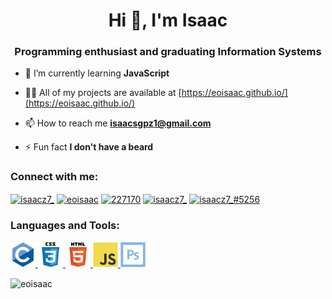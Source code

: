 <h1 align="center">Hi 👋, I'm Isaac</h1>
<h3 align="center">Programming enthusiast and graduating Information Systems</h3>

- 🌱 I’m currently learning **JavaScript**

- 👨‍💻 All of my projects are available at [https://eoisaac.github.io/](https://eoisaac.github.io/)

- 📫 How to reach me **isaacsgpz1@gmail.com**

- ⚡ Fun fact **I don't have a beard**

<h3 align="left">Connect with me:</h3>
<p align="left">
<a href="https://twitter.com/isaacz7_" target="blank"><img align="center" src="https://raw.githubusercontent.com/rahuldkjain/github-profile-readme-generator/neutral-icons/src/images/icons/Social/twitter.svg" alt="isaacz7_" height="30" width="40" /></a>
<a href="https://linkedin.com/in/eoisaac" target="blank"><img align="center" src="https://raw.githubusercontent.com/rahuldkjain/github-profile-readme-generator/neutral-icons/src/images/icons/Social/linked-in-alt.svg" alt="eoisaac" height="30" width="40" /></a>
<a href="https://stackoverflow.com/users/227170" target="blank"><img align="center" src="https://raw.githubusercontent.com/rahuldkjain/github-profile-readme-generator/neutral-icons/src/images/icons/Social/stack-overflow.svg" alt="227170" height="30" width="40" /></a>
<a href="https://instagram.com/isaacz7_" target="blank"><img align="center" src="https://raw.githubusercontent.com/rahuldkjain/github-profile-readme-generator/neutral-icons/src/images/icons/Social/instagram.svg" alt="isaacz7_" height="30" width="40" /></a>
<a href="https://discord.gg/isaacz7_#5256" target="blank"><img align="center" src="https://raw.githubusercontent.com/rahuldkjain/github-profile-readme-generator/neutral-icons/src/images/icons/Social/discord.svg" alt="isaacz7_#5256" height="30" width="40" /></a>
</p>

<h3 align="left">Languages and Tools:</h3>
<p align="left"> <a href="https://www.cprogramming.com/" target="_blank"> <img src="https://raw.githubusercontent.com/devicons/devicon/master/icons/c/c-original.svg" alt="c" width="40" height="40"/> </a> <a href="https://www.w3schools.com/css/" target="_blank"> <img src="https://raw.githubusercontent.com/devicons/devicon/master/icons/css3/css3-original-wordmark.svg" alt="css3" width="40" height="40"/> </a> <a href="https://www.w3.org/html/" target="_blank"> <img src="https://raw.githubusercontent.com/devicons/devicon/master/icons/html5/html5-original-wordmark.svg" alt="html5" width="40" height="40"/> </a> <a href="https://developer.mozilla.org/en-US/docs/Web/JavaScript" target="_blank"> <img src="https://raw.githubusercontent.com/devicons/devicon/master/icons/javascript/javascript-original.svg" alt="javascript" width="40" height="40"/> </a> <a href="https://www.photoshop.com/en" target="_blank"> <img src="https://raw.githubusercontent.com/devicons/devicon/master/icons/photoshop/photoshop-line.svg" alt="photoshop" width="40" height="40"/> </a> </p>

<p><img align="center" src="https://github-readme-stats.vercel.app/api/top-langs?username=eoisaac&show_icons=true&locale=en&layout=compact" alt="eoisaac" /></p>
